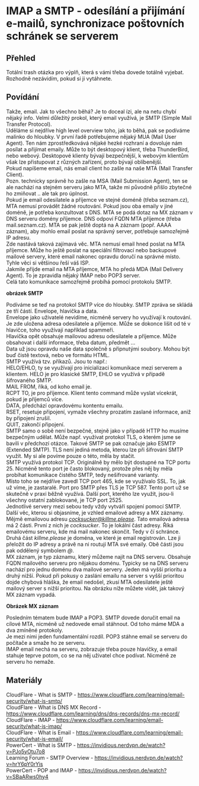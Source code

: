 IMAP a SMTP - odesílání a přijímání e-mailů, synchronizace poštovních schránek se serverem
===

Přehled
---

Totální trash otázka pro výplň, která s vámi třeba dovede totálně vyjebat. Rozhodně nezávidím, pokud si ji vytáhnete.

Povídání
---

Takže, email. Jak to všechno běhá? Je to doceal ízi, ale na netu chybí nějaký info. Velmi důležitý prokol, který email využívá, je SMTP (Simple Mail Transfer Protocol).            
Uděláme si nejdříve high level overview toho, jak to běhá, pak se podíváme malinko do hloubky. V první řadě potřebujeme nějaký MUA (Mail User Agent). Ten nám zprostředkovává nějaké hezké rozhraní a dovoluje nám posílat a přijímat emaily. Může to být desktopový klient, třeba ThunderBird, nebo webový. Desktopové klienty bývají bezpečnější, k webovým klientům však lze přistupovat z různých zařízení, proto bývají oblíbenější.           
Pokud napíšeme email, nás email client ho zašle na naše MTA (Mail Transfer Client).         
Pozn. technicky správně ho zašle na MSA (Mail Submission Agent), ten se ale nachází na stejném serveru jako MTA, takže mi původně přišlo zbytečné ho zmiňovat .. ale tak pro úplnost.                  
Pokud je email odesilatele a příjemce ve stejné doméně (třeba seznam.cz), MTA nemusí provádět žádné routování. Pokud jsou oba emaily v jiné doméně, je potřeba konzultovat s DNS. MTA se podá dotaz na MX záznam v DNS serveru domény příjemce. DNS odpoví FQDN MTA příjemce (třeba mail.seznam.cz). MTA se pak ještě doptá na A záznam (popř. AAAA záznam), aby mohlo email poslat na správný server, potřebuje samozřejmě IP adresu.          
Zde nastává taková zajímavá věc. MTA nemusí email hned poslat na MTA příjemce. Může ho ještě poslat na speciální filtrovací nebo backupové mailové servery, které email nakonec opravdu doručí na správné místo. Tyhle věci si většinou řeší váš ISP.           
Jakmile přijde email na MTA příjemce, MTA ho předá MDA (Mail Delivery Agent). To je zpravidla nějaký IMAP nebo POP3 server.         
Celá tato komunikace samozřejmě probíhá pomocí protokolu SMTP.          

**obrázek SMTP**

Podíváme se teď na protokol SMTP více do hloubky. SMTP zpráva se skládá ze tří částí. Envelope, hlavička a data.        
Envelope jako uživatelé nevidíme, nicméně servery ho využívají k routování. Je zde uložena adresa odesilatele a příjemce. Může se dokonce lišit od té v hlavičce, toho využívají například spammeři.            
Hlavička opět obsahuje mailovou adresu odesilatele a příjemce. Může obsahovat i další informace, třeba datum, předmět ...           
Data už jsou opravdu naše data společně s připnutými soubory. Mohou být buď čistě textová, nebo ve formátu HTML.            
SMTP využívá tzv. příkazů. Jsou to např.:           
HELO/EHLO, ty se využívají pro inicializaci komunikace mezi serverem a klientem. HELO je pro klasické SMTP, EHLO se využívá v případě šifrovaného SMTP.         
MAIL FROM, říká, od koho email je.              
RCPT TO, je pro příjemce. Klient tento command může vyslat vícekrát, pokud je příjemců více.            
DATA, předchází opravdovému kontentu emailu.            
RSET, resetuje připojení, vymaže všechny prozatím zaslané informace, aniž by připojení zrušil.      
QUIT, zakončí připojení.            
SMTP samo o sobě není bezpečné, stejně jako v případě HTTP ho musíme bezpečným udělat. Může např. využívat protokol TLS, o kterém jsme se bavili v předchozí otázce. Takové SMTP se pak označuje jako ESMTP (Extended SMTP). TLS není jediná metoda, kterou lze při šifrování SMTP využít. My si ale povíme pouze o této, měla by stačit.           
SMTP využívá protokol TCP. Originálně by mělo být dostupné na TCP portu 25. Nicméně tento port je často blokovaný, protože přes něj by měla probíhat komunikace čistého SMTP, tedy nešifrované varianty.        
Místo toho se nejdříve zavedl TCP port 465, kde se využívalo SSL. To, jak už víme, je zastaralé. Port pro SMTP přes TLS je TCP 587. Tento port už se skutečně v praxi běžně využívá. Další port, kterého lze využít, jsou-li všechny ostatní zablokované, je TCP port 2525.             
Jednotlivé servery mezi sebou tedy vždy vytváří spojení pomocí SMTP.            
Další věc, kterou si objasníme, je vzhled emailové adresy a MX záznamy. Mějmě emailovou adresu *cocksucker@killme.please*. Tato emailová adresa má 2 části. První z nich je *cocksucker*. To je lokální část adresy. Říká emailovému serveru, kde má mail nakonec skončit. Tedy v čí schránce. Druhá část *killme.please* je doména, ve které je email registrován. Lze ji přeložit do IP adresy a právě na ni routují MTA své emaily. Obě části jsou pak oddělený symbolem *@*.                
MX záznam, je typ záznamu, který můžeme najít na DNS serveru. Obsahuje FQDN mailového serveru pro nějakou doménu. Typicky se na DNS serveru nachází pro jednu doménu dva mailové servery. Jeden má vyšší prioritu a druhý nižší. Pokud při pokusy o zaslání emailu na server s vyšší prioritou dojde chybová hláška, že email nedošel, zkusí MTA odesilatele ještě mailový server s nižší prioritou. Na obrázku níže můžete vidět, jak takový MX záznam vypadá.     

**Obrázek MX záznam**

Posledním tématem bude IMAP a POP3. SMTP dovede doručit email na cílové MTA, nicméně už nedovede email stáhnout. Od toho máme MDA a dva zmíněné protokoly.          
Je mezi nimi jeden fundamentální rozdíl. POP3 stáhne email se serveru do počítače a smaže ho ze serveru.        
IMAP email nechá na serveru, zobrazuje třeba pouze hlavičky, a email stahuje teprve potom, co se na něj uživatel chce podívat. Nicméně ze serveru ho nemaže.

Materiály
---

CloudFlare - What is SMTP - https://www.cloudflare.com/learning/email-security/what-is-smtp/        
CloudFlare - What is DNS MX Record -  https://www.cloudflare.com/learning/dns/dns-records/dns-mx-record/            
CloudFlare - IMAP - https://www.cloudflare.com/learning/email-security/what-is-imap/        
CloudFlare - What is Email - https://www.cloudflare.com/learning/email-security/what-is-email/      
PowerCert - What is SMTP - https://invidious.nerdvpn.de/watch?v=PJo5yOtu7o8             
Learning Forum - SMTP Overview - https://invidious.nerdvpn.de/watch?v=hrY6pY0rYis           
PowerCert - POP and IMAP - https://invidious.nerdvpn.de/watch?v=SBaARws0hy4